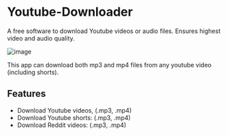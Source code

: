 # Youtube-Downloader
A free software to download Youtube videos or audio files. Ensures highest video and audio quality.

![image](https://user-images.githubusercontent.com/77636779/210569984-a03f5f22-51c3-43b2-a8cc-0616c6d7e35a.png)

This app can download both mp3 and mp4 files from any youtube video (including shorts).

## Features
- Download Youtube videos, (.mp3, .mp4)
- Download Youtube shorts: (.mp3, .mp4)
- Download Reddit videos: (.mp3, .mp4)
